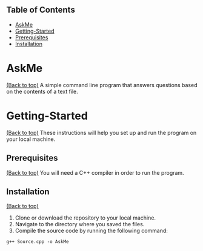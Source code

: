 ## Table of Contents

* [AskMe](#AskMe)
* [Getting-Started](#Getting-Started)
* [Prerequisites](#Prerequisites)
* [Installation](#Installation)

# AskMe
[(Back to top)](#Table)
A simple command line program that answers questions based on the contents of a text file.

# Getting-Started
[(Back to top)](#Table)
These instructions will help you set up and run the program on your local machine. 

## Prerequisites
[(Back to top)](#Table)
You will need a C++ compiler in order to run the program.

## Installation
[(Back to top)](#Table)
1. Clone or download the repository to your local machine.
2. Navigate to the directory where you saved the files.
3. Compile the source code by running the following command:
```
g++ Source.cpp -o AskMe
```
